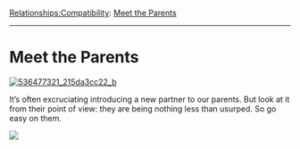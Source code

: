 [Relationships:](https://www.theschooloflife.com/thebookoflife/category/relationships/)[Compatibility](https://www.theschooloflife.com/thebookoflife/category/relationships/compatibility/): [Meet the Parents](https://www.theschooloflife.com/thebookoflife/meet-the-parents/)

* * *

# Meet the Parents

[![536477321_215da3cc22_b](https://www.theschooloflife.com/thebookoflife/wp-content/uploads/2015/03/536477321_215da3cc22_b1.jpg)](http://www.thebookoflife.org/wp-content/uploads/2015/03/536477321_215da3cc22_b1.jpg)

It’s often excruciating introducing a new partner to our parents. But look at it from their point of view: they are being nothing less than usurped. So go easy on them.

[![](https://img.youtube.com/vi/pp0PUY7cpGY/0.jpg)](https://www.youtube.com/embed/pp0PUY7cpGY '')
